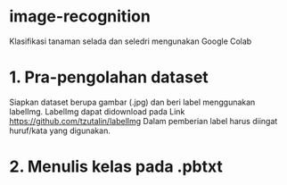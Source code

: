 # image-recognition
Klasifikasi tanaman selada dan seledri mengunakan Google Colab

# 1. Pra-pengolahan dataset
Siapkan dataset berupa gambar (.jpg) dan beri label menggunakan labelImg. LabelImg dapat didownload pada Link https://github.com/tzutalin/labelImg
Dalam pemberian label harus diingat huruf/kata yang digunakan.

# 2. Menulis kelas pada .pbtxt

